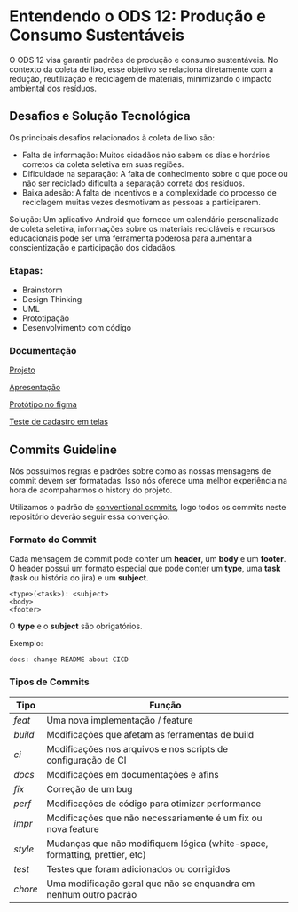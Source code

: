 # Entendendo o ODS 12: Produção e Consumo Sustentáveis

O ODS 12 visa garantir padrões de produção e consumo sustentáveis. No contexto da coleta de lixo, esse objetivo se relaciona diretamente com a redução, reutilização e reciclagem de materiais, minimizando o impacto ambiental dos resíduos.

## Desafios e Solução Tecnológica

Os principais desafios relacionados à coleta de lixo são:

- Falta de informação: Muitos cidadãos não sabem os dias e horários corretos da coleta seletiva em suas regiões.
- Dificuldade na separação: A falta de conhecimento sobre o que pode ou não ser reciclado dificulta a separação correta dos resíduos.
- Baixa adesão: A falta de incentivos e a complexidade do processo de reciclagem muitas vezes desmotivam as pessoas a participarem.

Solução: Um aplicativo Android que fornece um calendário personalizado de coleta seletiva, informações sobre os materiais recicláveis e recursos educacionais pode ser uma ferramenta poderosa para aumentar a conscientização e participação dos cidadãos.

### Etapas:

- Brainstorm
- Design Thinking
- UML
- Prototipação
- Desenvolvimento com código

### Documentação
[Projeto](https://github.com/giseletoledo/ColetaCerta)

[Apresentação](https://github.com/giseletoledo/ColetaCerta)

[Protótipo no figma](https://github.com/giseletoledo/ColetaCerta)

[Teste de cadastro em telas](https://github.com/giseletoledo/ColetaCerta)

## Commits Guideline

Nós possuimos regras e padrões sobre como as nossas mensagens de commit devem ser formatadas. Isso nós oferece uma
melhor experiência na hora de acompaharmos o history do projeto.

Utilizamos o padrão de [conventional commits](https://www.conventionalcommits.org/), logo todos os commits neste
repositório deverão seguir essa convenção.

### Formato do Commit

Cada mensagem de commit pode conter um **header**, um **body** e um **footer**. O header possui um formato especial
que pode conter um **type**, uma **task** (task ou história do jira) e um **subject**.

```
<type>(<task>): <subject>
<body>
<footer>
```

O **type** e o **subject** são obrigatórios.

Exemplo:

`docs: change README about CICD`

### Tipos de Commits

| Tipo    | Função                                                                      |
| ------- | --------------------------------------------------------------------------- |
| _feat_  | Uma nova implementação / feature                                            |
| _build_ | Modificações que afetam as ferramentas de build                             |
| _ci_    | Modificações nos arquivos e nos scripts de configuração de CI               |
| _docs_  | Modificações em documentações e afins                                       |
| _fix_   | Correção de um bug                                                          |
| _perf_  | Modificações de código para otimizar performance                            |
| _impr_  | Modificações que não necessariamente é um fix ou nova feature               |
| _style_ | Mudanças que não modifiquem lógica (white-space, formatting, prettier, etc) |
| _test_  | Testes que foram adicionados ou corrigidos                                  |
| _chore_ | Uma modificação geral que não se enquandra em nenhum outro padrão           |